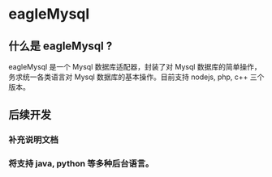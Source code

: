 eagleMysql
============

## 什么是 eagleMysql ?

eagleMysql 是一个 Mysql 数据库适配器，封装了对 Mysql 数据库的简单操作，务求统一各类语言对 Mysql 数据库的基本操作。目前支持 nodejs, php, c++ 三个版本。

## 后续开发
### 补充说明文档
### 将支持 java, python 等多种后台语言。
